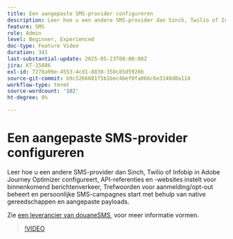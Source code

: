 ```yaml
---
title: Een aangepaste SMS-provider configureren
description: Leer hoe u een andere SMS-provider dan Sinch, Twilio of Infobip in Adobe Journey Optimizer configureert, API-referenties en -websites instelt voor binnenkomend berichtenverkeer, Trefwoorden voor aanmelding/opt-out beheert en persoonlijke SMS-campagnes start met behulp van native gereedschappen en aangepaste payloads.
feature: SMS
role: Admin
level: Beginner, Experienced
doc-type: Feature Video
duration: 341
last-substantial-update: 2025-05-23T00:00:00Z
jira: KT-15886
exl-id: 7278a99e-4553-4cd1-8830-350c85d5926b
source-git-commit: b9c5266601f5b1bec4bef0fa066c6e3140d0a114
workflow-type: tm+mt
source-wordcount: '102'
ht-degree: 0%

---
```


# Een aangepaste SMS-provider configureren

Leer hoe u een andere SMS-provider dan Sinch, Twilio of Infobip in Adobe Journey Optimizer configureert, API-referenties en -websites instelt voor binnenkomend berichtenverkeer, Trefwoorden voor aanmelding/opt-out beheert en persoonlijke SMS-campagnes start met behulp van native gereedschappen en aangepaste payloads.

Zie [&#x200B; een leverancier van douaneSMS &#x200B;](https://experienceleague.adobe.com/nl/docs/journey-optimizer/using/channels/sms/configure-sms/sms-configuration-custom) voor meer informatie vormen.

>[!VIDEO](https://video.tv.adobe.com/v/3431625/?learn=on&enablevpops)
